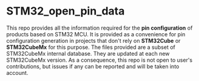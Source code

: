 # STM32_open_pin_data

This repo provides all the information required for the **pin configuration** of products based on STM32 MCU.
It is provided as a convenience for pin configuration generation in projects that don't rely on **STM32Cube** or **STM32CubeMx** for this purpose.
The files provided are a subset of STM32CubeMx internal database. They are updated at each new STM32CubeMx version.
As a consequence, this repo is not open to user's contributions, but issues if any can be reported and will be taken into account.